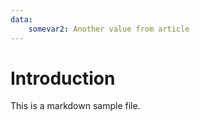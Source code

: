 ```yaml
---
data:
    somevar2: Another value from article
---
```

Introduction
==========================================

This is a markdown sample file.
